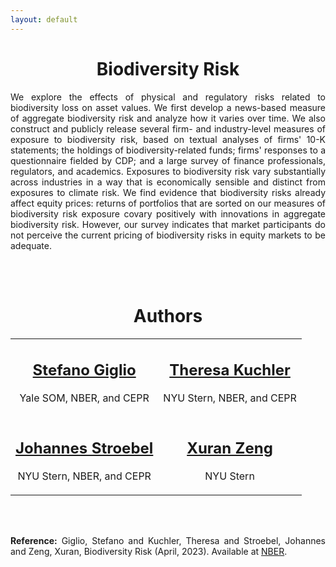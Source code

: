 ```yaml
---
layout: default
---
```



 <center> <h1>Biodiversity Risk</h1> </center>
 
<p align="justify">
We explore the effects of physical and regulatory risks related to biodiversity loss on asset values. We first develop a news-based measure of aggregate biodiversity risk and analyze how it varies over time. We also construct and publicly release several firm- and industry-level measures of exposure to biodiversity risk, based on textual analyses of firms' 10-K statements; the holdings of biodiversity-related funds; firms' responses to a questionnaire fielded by CDP; and a large survey of finance professionals, regulators, and academics. Exposures to biodiversity risk vary substantially across industries in a way that is economically sensible and distinct from exposures to climate risk. We find evidence that biodiversity risks already affect equity prices: returns of portfolios that are sorted on our measures of biodiversity risk exposure covary positively with innovations in aggregate biodiversity risk. However, our survey indicates that market participants do not perceive the current pricing of biodiversity risks in equity markets to be adequate.
</p>
<br/>
<br/>

 <center> <h1>Authors</h1> </center>
 <center>
<table border="0">
 <tr>
    <td><center> <h2><a href="https://sites.google.com/view/stefanogiglio/" target="_blank">Stefano Giglio</a></h2><p>Yale SOM, NBER, and CEPR</p></center></td>
    <td><center> <h2><a href="https://pages.stern.nyu.edu/~tkuchler/index.html?_ga=2.145858871.2063155863.1679936500-1368839477.1659464395" target="_blank">Theresa Kuchler</a></h2><p>NYU Stern, NBER, and CEPR</p></center></td>
 </tr>
 <tr>
    <td><center> <h2><a href="https://pages.stern.nyu.edu/~jstroebe/" target="_blank">Johannes Stroebel</a></h2><p>NYU Stern, NBER, and CEPR</p></center></td>
    <td><center> <h2><a href="https://www.linkedin.com/in/xuran-zeng-20b01a296/" target="_blank">Xuran Zeng</a></h2><p>NYU Stern</p></center>
 </tr>
</table>
 </center>


<br/>
<br/>
<p align="justify">
 <strong>Reference:</strong> Giglio, Stefano and Kuchler, Theresa and Stroebel, Johannes and Zeng, Xuran, Biodiversity Risk (April, 2023). Available at <a target="_blank" href="https://www.nber.org/papers/w31137">NBER</a>.
 </p>
<br/>
<br/>

<!-- 
<p align="justify">
 <strong>Survey:</strong> We run a survey to explore perceptions of biodiversity risk among academics and professionals and we will publish the industry-level biodiversity risk exposure once a year. Please <a target="_blank" href="https://nyu.qualtrics.com/jfe/form/SV_8cXhgEcbm8bP54i?Q_DL=Vib1IkknPX3J2ou_8cXhgEcbm8bP54i_CGC_Jfp4KqjBevCJbGd&Q_CHL=email"> take a moment </a> to participate.
 </p>
 -->
